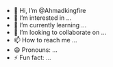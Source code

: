 - 👋 Hi, I’m @Ahmadkingfire
- 👀 I’m interested in ...
- 🌱 I’m currently learning ...
- 💞️ I’m looking to collaborate on ...
- 📫 How to reach me ...
- 😄 Pronouns: ...
- ⚡ Fun fact: ...

<!---
Ahmadkingfire/Ahmadkingfire is a ✨ special ✨ repository because its `README.md` (this file) appears on your GitHub profile.
You can click the Preview link to take a look at your changes.
--->
